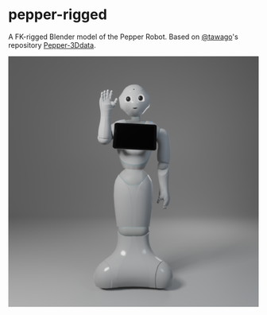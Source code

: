 # pepper-rigged
A FK-rigged Blender model of the Pepper Robot. Based on [@tawago](https://github.com/tawago/)'s repository [Pepper-3Ddata](https://github.com/tawago/Pepper-3Ddata).

![render](./render.png)
